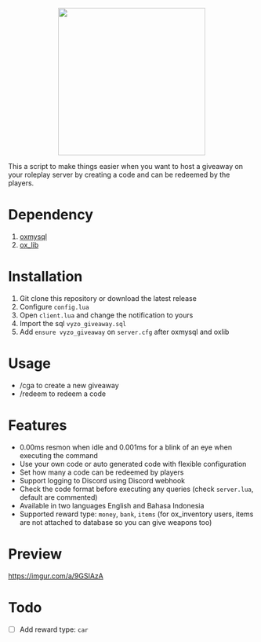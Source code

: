 <p align="center">
  <img width="300" height="300" src="https://i.imgur.com/meFc9Ie.gif">
</p>

This a script to make things easier when you want to host a giveaway on your roleplay server by creating a code and can be redeemed by the players.

# Dependency
1. [oxmysql](https://github.com/overextended/oxmysql)
2. [ox_lib](https://github.com/overextended/ox_lib)

# Installation
1. Git clone this repository or download the latest release
2. Configure `config.lua` 
3. Open `client.lua` and change the notification to yours
4. Import the sql `vyzo_giveaway.sql`
5. Add `ensure vyzo_giveaway` on `server.cfg` after oxmysql and oxlib

# Usage
- /cga to create a new giveaway
- /redeem to redeem a code

# Features
- 0.00ms resmon when idle and 0.001ms for a blink of an eye when executing the command
- Use your own code or auto generated code with flexible configuration
- Set how many a code can be redeemed by players
- Support logging to Discord using Discord webhook
- Check the code format before executing any queries (check `server.lua`, default are commented)
- Available in two languages English and Bahasa Indonesia
- Supported reward type: `money`, `bank`, `items` (for ox_inventory users, items are not attached to database so you can give weapons too)

# Preview
https://imgur.com/a/9GSIAzA

# Todo
- [ ] Add reward type: `car`
